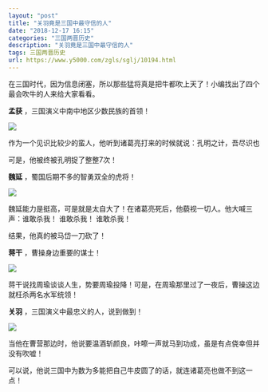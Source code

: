 ```yaml
---
layout: "post"
title: "关羽竟是三国中最守信的人"
date: "2018-12-17 16:15"
categories: "三国两晋历史"
description: "关羽竟是三国中最守信的人"
tags: 三国两晋历史
url: https://www.y5000.com/zgls/sglj/10194.html
---
```






在三国时代，因为信息闭塞，所以那些猛将真是把牛都吹上天了！小编找出了四个最会吹牛的人来给大家看看。

**孟获** ，三国演义中南中地区少数民族的首领！

![](https://img.y5000.com/uploads/allimg/170111/1550295Y7-0.jpg)

作为一个见识比较少的蛮人，他听到诸葛亮打来的时候就说：孔明之计，吾尽识也

可是，他被终被孔明捉了整整7次！

**魏延** ，蜀国后期不多的智勇双全的虎将！

![](https://img.y5000.com/uploads/allimg/170111/15502922Q-1.jpg)

魏延能力是挺高，可是就是太自大了！在诸葛亮死后，他藐视一切人。他大喊三声：谁敢杀我！ 谁敢杀我！ 谁敢杀我！

结果，他真的被马岱一刀砍了！

**蒋干** ，曹操身边重要的谋士！

![](https://img.y5000.com/uploads/allimg/170111/1550293235-2.jpg)

蒋干说找周瑜谈谈人生，势要周瑜投降！可是，在周瑜那里过了一夜后，曹操这边就枉杀两名水军统领！

**关羽** ，三国演义中最忠义的人，说到做到！

![](https://img.y5000.com/uploads/allimg/170111/1550292604-3.jpg)

当他在曹营那边时，他说要温酒斩颜良，咔嚓一声就马到功成，虽是有点侥幸但并没有吹嘘！

可以说，他说三国中为数为多能把自己牛皮圆了的话，就连诸葛亮也做不到这一点！
